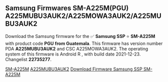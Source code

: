 <h2>Samsung Firmwares SM-A225M(PGU) A225MUBU3AUK2/A225MOWA3AUK2/A225MUBU3AUK2</h2>
Download the Samsung firmware for the ✅ <strong>Samsung SSP </strong> ⭐ <strong>SM-A225M</strong> with product code <strong>PGU</strong> <strong> from Guatemala</strong>. This firmware has version number PDA <strong>A225MUBU3AUK2</strong> and CSC A225MOWA3AUK2. The operating system of this firmware is Android R , with build date 2021-12-23. Changelist <strong>22735277</strong>.

[SM-A225M](https://samfirm.shop/samsung/model/SM-A225M)
[A225MUBU3AUK2](https://samfirm.shop/samsung/pda/A225MUBU3AUK2)
[Download Firmware Samsung SSP SM-A225M](https://samfirm.shop/samsung/firmware/484575)
